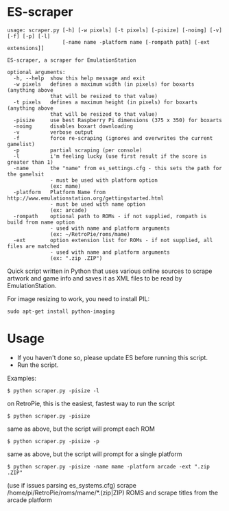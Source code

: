 ES-scraper
=====================
```
usage: scraper.py [-h] [-w pixels] [-t pixels] [-pisize] [-noimg] [-v] [-f] [-p] [-l]
                  [-name name -platform name [-rompath path] [-ext extensions]]

ES-scraper, a scraper for EmulationStation

optional arguments:
  -h, --help  show this help message and exit
  -w pixels   defines a maximum width (in pixels) for boxarts (anything above
              that will be resized to that value)
  -t pixels   defines a maximum height (in pixels) for boxarts (anything above
              that will be resized to that value)
  -pisize     use best Raspberry Pi dimensions (375 x 350) for boxarts
  -noimg      disables boxart downloading
  -v          verbose output
  -f          force re-scraping (ignores and overwrites the current gamelist)
  -p          partial scraping (per console)
  -l          i'm feeling lucky (use first result if the score is greater than 1)
  -name       the "name" from es_settings.cfg - this sets the path for the gamelsit
              - must be used with platform option
              (ex: mame)
  -platform   Platform Name from http://www.emulationstation.org/gettingstarted.html 
              - must be used with name option
              (ex: arcade)
  -rompath    optional path to ROMs - if not supplied, rompath is build from name option
              - used with name and platform arguments
              (ex: ~/RetroPie/roms/mame)
  -ext        option extension list for ROMs - if not supplied, all files are matched
              - used with name and platform arguments
              (ex: ".zip .ZIP")
```

Quick script written in Python that uses various online sources to scrape artwork and game info and saves it as XML files to be read by EmulationStation.

For image resizing to work, you need to install PIL:
```
sudo apt-get install python-imaging
```

Usage
=====================
* If you haven't done so, please update ES before running this script.
* Run the script.

Examples:
```
$ python scraper.py -pisize -l
```
on RetroPie, this is the easiest, fastest way to run the script

```
$ python scraper.py -pisize
```
same as above, but the script will prompt each ROM

```
$ python scraper.py -pisize -p
```
same as above, but the script will prompt for a single platform

```
$ python scraper.py -pisize -name mame -platform arcade -ext ".zip .ZIP"
```
(use if issues parsing es_systems.cfg)
scrape /home/pi/RetroPie/roms/mame/*.(zip|ZIP) ROMS and scrape titles from the arcade platform

